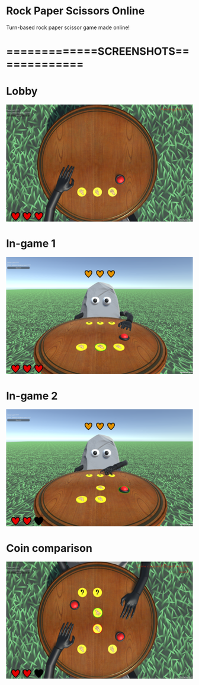 # Rock Paper Scissors Online
Turn-based rock paper scissor game made online!


# =============SCREENSHOTS=============

# Lobby
![GameplayScreenshot1](/Assets/Screenshots/lobby.png)
# In-game 1
![GameplayScreenshot2](/Assets/Screenshots/ingame1.png)
# In-game 2
![GameplayScreenshot3](/Assets/Screenshots/ingame2.png)
# Coin comparison
![GameplayScreenshot4](/Assets/Screenshots/comparison.png)
